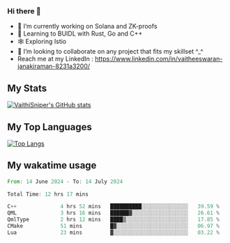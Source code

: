 ### Hi there 👋

- 🔭 I’m currently working on Solana and ZK-proofs
- 📖 Learning to BUIDL with Rust, Go and C++
- 🕸️ Exploring Istio
- 👯 I’m looking to collaborate on any project that fits my skillset ^_^
- Reach me at my LinkedIn : https://www.linkedin.com/in/vaitheeswaran-janakiraman-8231a3200/

## My Stats
[![VaithiSniper's GitHub stats](https://github-readme-stats.vercel.app/api?username=VaithiSniper&hide=stars&theme=radical)](https://github.com/anuraghazra/github-readme-stats)

## My Top Languages

[![Top Langs](https://github-readme-stats.vercel.app/api/top-langs/?username=VaithiSniper&layout=compact)](https://github.com/anuraghazra/github-readme-stats)

## My wakatime usage

<!--START_SECTION:waka-->

```rust
From: 14 June 2024 - To: 14 July 2024

Total Time: 12 hrs 17 mins

C++              4 hrs 52 mins   ██████████░░░░░░░░░░░░░░░   39.59 %
QML              3 hrs 16 mins   ██████▓░░░░░░░░░░░░░░░░░░   26.61 %
QmlType          2 hrs 12 mins   ████▒░░░░░░░░░░░░░░░░░░░░   17.85 %
CMake            51 mins         █▓░░░░░░░░░░░░░░░░░░░░░░░   06.97 %
Lua              23 mins         ▓░░░░░░░░░░░░░░░░░░░░░░░░   03.22 %
```

<!--END_SECTION:waka-->
